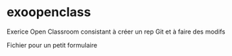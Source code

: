 # exoopenclass
Exerice Open Classroom consistant à créer un rep Git et à faire des modifs

Fichier pour un petit formulaire
